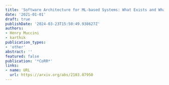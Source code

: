 ```yaml
---
title: 'Software Architecture for ML-based Systems: What Exists and What Lies Ahead'
date: '2021-01-01'
draft: true
publishDate: '2024-03-23T15:50:49.938627Z'
authors:
- Henry Muccini
- karthik
publication_types:
- 'other'
abstract: ''
featured: false
publication: '*CoRR*'
links:
- name: URL
  url: https://arxiv.org/abs/2103.07950
---
```


